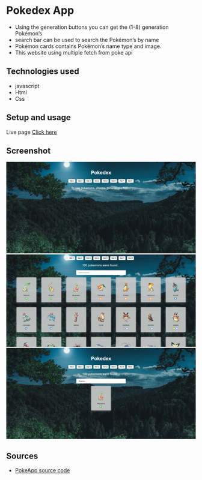 # Pokedex App

- Using the generation buttons you can get the (1-8) generation Pokémon’s
- search bar can be used to search the Pokémon’s by name
- Pokémon cards contains Pokémon’s name type and image.
- This website using multiple fetch from poke api

## Technologies used

- javascript
- Html
- Css

## Setup and usage

Live page [Click here](https://hasanmd91.github.io/pokedex_app/)

## Screenshot

<img src="images\Pokedex1.png"/>
<img src="images\Pokedex2.png"/>
<img src="images\Pokedex.png"/>

## Sources

- [PokeApp source code](https://github.com/hasanmd91/pokedex_app)
